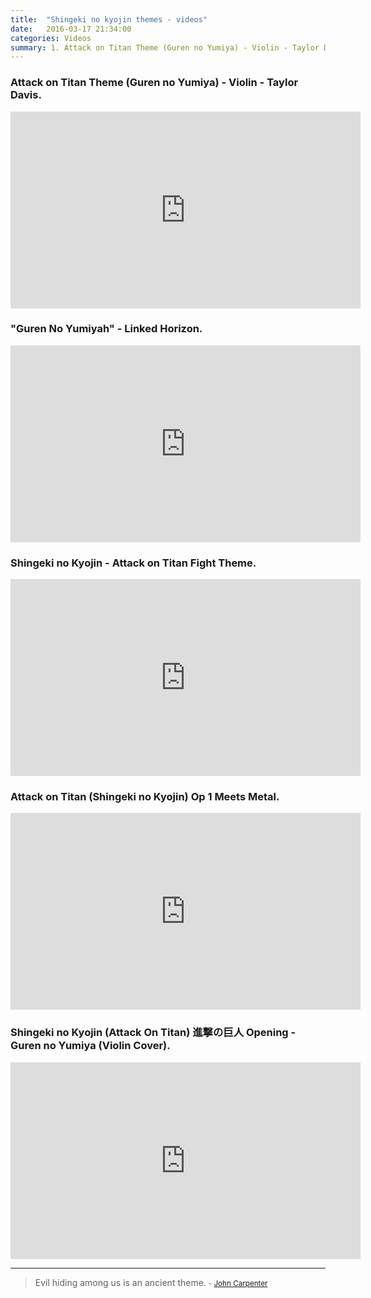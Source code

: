 ```yaml
---
title:  "Shingeki no kyojin themes - videos"
date:   2016-03-17 21:34:00
categories: Videos
summary: 1. Attack on Titan Theme (Guren no Yumiya) - Violin - Taylor Davis. 2. "Guren No Yumiyah" - Linked Horizon. 3. Shingeki no Kyojin - Attack on Titan Fight Theme.
---
```


### Attack on Titan Theme (Guren no Yumiya) - Violin - Taylor Davis.

<iframe width="560" height="315" src="https://www.youtube.com/embed/GpLGU8k13Jc" frameborder="0" allowfullscreen></iframe>

### "Guren No Yumiyah" - Linked Horizon.

<iframe width="560" height="315" src="https://www.youtube.com/embed/ZsJttMfPhGo" frameborder="0" allowfullscreen></iframe>

### Shingeki no Kyojin - Attack on Titan Fight Theme.

<iframe width="560" height="315" src="https://www.youtube.com/embed/TQUsnto_3pw" frameborder="0" allowfullscreen></iframe>

### Attack on Titan (Shingeki no Kyojin) Op 1 Meets Metal.

<iframe width="560" height="315" src="https://www.youtube.com/embed/MVO-iK2aTK4" frameborder="0" allowfullscreen></iframe>

### Shingeki no Kyojin (Attack On Titan) 進撃の巨人 Opening - Guren no Yumiya (Violin Cover).

<iframe width="560" height="315" src="https://www.youtube.com/embed/H70sdEQl0i4" frameborder="0" allowfullscreen></iframe>


---
> Evil hiding among us is an ancient theme.
> <small>- [John Carpenter](http://www.brainyquote.com/quotes/quotes/j/johncarpen194145.html)</small>